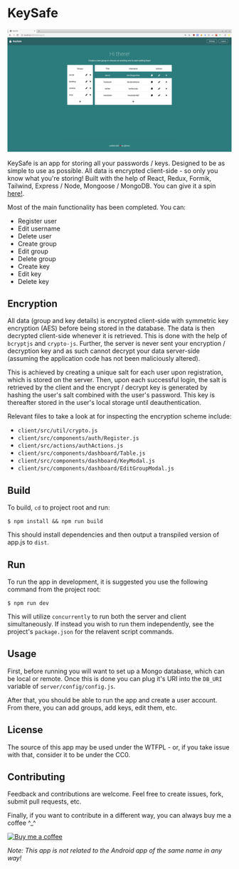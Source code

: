 # KeySafe

![](./screens/dashboard.png)

KeySafe is an app for storing all your passwords / keys. Designed to be as simple to use as possible. All data is encrypted client-side - so only you know what you're storing! Built with the help of React, Redux, Formik, Tailwind, Express / Node, Mongoose / MongoDB. You can give it a spin [here!](https://keysafeapp.herokuapp.com).

Most of the main functionality has been completed. You can:

- Register user
- Edit username
- Delete user
- Create group
- Edit group
- Delete group
- Create key
- Edit key
- Delete key

## Encryption

All data (group and key details) is encrypted client-side with symmetric key encryption (AES) before being stored in the database. The data is then decrypted client-side whenever it is retrieved. This is done with the help of `bcryptjs` and `crypto-js`. Further, the server is never sent your encryption / decryption key and as such cannot decrypt your data server-side (assuming the application code has not been maliciously altered). 

This is achieved by creating a unique salt for each user upon registration, which is stored on the server. Then, upon each successful login, the salt is retrieved by the client and the encrypt / decrypt key is generated by hashing the user's salt combined with the user's password. This key is thereafter stored in the user's local storage until deauthentication.

Relevant files to take a look at for inspecting the encryption scheme include: 

- `client/src/util/crypto.js` 
- `client/src/components/auth/Register.js` 
- `client/src/actions/authActions.js`
- `client/src/components/dashboard/Table.js`
- `client/src/components/dashboard/KeyModal.js`
- `client/src/components/dashboard/EditGroupModal.js`

## Build
To build, `cd` to project root and run:
```
$ npm install && npm run build
```
This should install dependencies and then output a transpiled version of app.js to `dist`.

## Run
To run the app in development, it is suggested you use the following command from the project root:
```
$ npm run dev
```
This will utilize `concurrently` to run both the server and client simultaneously. If instead you wish to run them independently, see the project's `package.json` for the relavent script commands.

## Usage
First, before running you will want to set up a Mongo database, which can be local or remote. Once this is done you can plug it's URI into the `DB_URI` variable of `server/config/config.js`.

After that, you should be able to run the app and create a user account. From there, you can add groups, add keys, edit them, etc.

## License
The source of this app may be used under the WTFPL - or, if you take issue with that, consider it to be under the CC0.

## Contributing
Feedback and contributions are welcome. Feel free to create issues, fork, submit pull requests, etc.

Finally, if you want to contribute in a different way, you can always buy me a coffee ^_^

[![Buy me a coffee](https://www.buymeacoffee.com/assets/img/custom_images/purple_img.png)](https://www.buymeacoffee.com/tmns)

*Note: This app is not related to the Android app of the same name in any way!* 